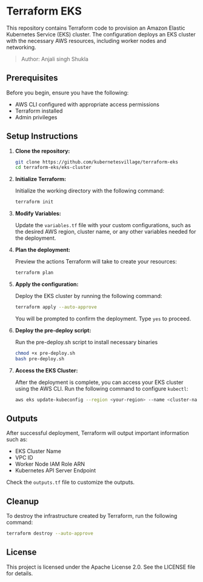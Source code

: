 # Terraform EKS

This repository contains Terraform code to provision an Amazon Elastic Kubernetes Service (EKS) cluster. The configuration deploys an EKS cluster with the necessary AWS resources, including worker nodes and networking.
> Author: Anjali singh Shukla
  
## Prerequisites

Before you begin, ensure you have the following:

- AWS CLI configured with appropriate access permissions
- Terraform installed 
- Admin privileges

## Setup Instructions

1. **Clone the repository:**

    ```bash
    git clone https://github.com/kubernetesvillage/terraform-eks
    cd terraform-eks/eks-cluster
    ```

2. **Initialize Terraform:**

    Initialize the working directory with the following command:

    ```bash
    terraform init
    ```

3. **Modify Variables:**

    Update the `variables.tf` file with your custom configurations, such as the desired AWS region, cluster name, or any other variables needed for the deployment.

4. **Plan the deployment:**

    Preview the actions Terraform will take to create your resources:

    ```bash
    terraform plan
    ```

5. **Apply the configuration:**

    Deploy the EKS cluster by running the following command:

    ```bash
    terraform apply --auto-approve
    ```

    You will be prompted to confirm the deployment. Type `yes` to proceed.

6. **Deploy the pre-deploy script:**

    Run the pre-deploy.sh script to install necessary binaries

    ```bash
    chmod +x pre-deploy.sh
    bash pre-deploy.sh
    ```
7. **Access the EKS Cluster:**

    After the deployment is complete, you can access your EKS cluster using the AWS CLI. Run the following command to configure `kubectl`:

    ```bash
    aws eks update-kubeconfig --region <your-region> --name <cluster-name>
    ```

## Outputs

After successful deployment, Terraform will output important information such as:

- EKS Cluster Name
- VPC ID
- Worker Node IAM Role ARN
- Kubernetes API Server Endpoint

Check the `outputs.tf` file to customize the outputs.

## Cleanup

To destroy the infrastructure created by Terraform, run the following command:

```bash
terraform destroy --auto-approve
```

## License

This project is licensed under the Apache License 2.0. See the LICENSE file for details.

